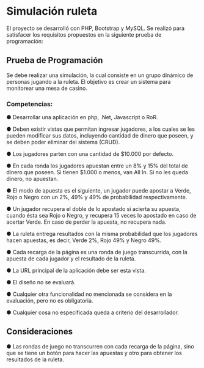 # Simulación ruleta

El proyecto se desarrolló con PHP, Bootstrap y MySQL. Se realizó para satisfacer los requisitos propuestos en la siguiente prueba de programación:

## Prueba de Programación

Se debe realizar una simulación, la cual consiste en un grupo dinámico de personas
jugando a la ruleta. El objetivo es crear un sistema para monitorear una mesa de casino.

### Competencias:
● Desarrollar una aplicación en php, .Net, Javascript o RoR.

● Deben existir vistas que permitan ingresar jugadores, a los cuales se les pueden
modificar sus datos, incluyendo cantidad de dinero que poseen, y se deben poder
eliminar del sistema (CRUD).

● Los jugadores parten con una cantidad de $10.000 por defecto.

● En cada ronda los jugadores apuestan entre un 8% y 15% del total de dinero que
poseen. Si tienen $1.000 o menos, van All In. Si no les queda dinero, no apuestan.

● El modo de apuesta es el siguiente, un jugador puede apostar a Verde, Rojo o Negro
con un 2%, 49% y 49% de probabilidad respectivamente.

● Un jugador recupera el doble de lo apostado si acierta su apuesta, cuando ésta sea
Rojo o Negro, y recupera 15 veces lo apostado en caso de acertar Verde. En caso
de perder la apuesta, no recupera nada.

● La ruleta entrega resultados con la misma probabilidad que los jugadores hacen
apuestas, es decir, Verde 2%, Rojo 49% y Negro 49%.

● Cada recarga de la página es una ronda de juego transcurrida, con la apuesta de
cada jugador y el resultado de la ruleta.

● La URL principal de la aplicación debe ser esta vista.

● El diseño no se evaluará.

● Cualquier otra funcionalidad no mencionada se considera en la evaluación, pero no
es obligatoria.

● Cualquier cosa no especificada queda a criterio del desarrollador.

## Consideraciones

● Las rondas de juego no transcurren con cada recarga de la página, sino que se tiene un botón para hacer las apuestas y otro para obtener los resultados de la ruleta.
